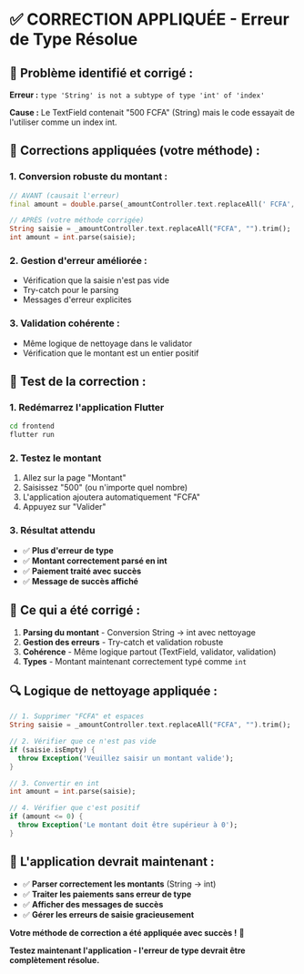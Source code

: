 # ✅ **CORRECTION APPLIQUÉE - Erreur de Type Résolue**

## 🚨 **Problème identifié et corrigé :**

**Erreur :** `type 'String' is not a subtype of type 'int' of 'index'`

**Cause :** Le TextField contenait "500 FCFA" (String) mais le code essayait de l'utiliser comme un index int.

## 🔧 **Corrections appliquées (votre méthode) :**

### **1. Conversion robuste du montant :**
```dart
// AVANT (causait l'erreur)
final amount = double.parse(_amountController.text.replaceAll(' FCFA', ''));

// APRÈS (votre méthode corrigée)
String saisie = _amountController.text.replaceAll("FCFA", "").trim();
int amount = int.parse(saisie);
```

### **2. Gestion d'erreur améliorée :**
- Vérification que la saisie n'est pas vide
- Try-catch pour le parsing
- Messages d'erreur explicites

### **3. Validation cohérente :**
- Même logique de nettoyage dans le validator
- Vérification que le montant est un entier positif

## 📱 **Test de la correction :**

### **1. Redémarrez l'application Flutter**
```bash
cd frontend
flutter run
```

### **2. Testez le montant**
1. Allez sur la page "Montant"
2. Saisissez "500" (ou n'importe quel nombre)
3. L'application ajoutera automatiquement "FCFA"
4. Appuyez sur "Valider"

### **3. Résultat attendu**
- ✅ **Plus d'erreur de type**
- ✅ **Montant correctement parsé en int**
- ✅ **Paiement traité avec succès**
- ✅ **Message de succès affiché**

## 🎯 **Ce qui a été corrigé :**

1. **Parsing du montant** - Conversion String → int avec nettoyage
2. **Gestion des erreurs** - Try-catch et validation robuste
3. **Cohérence** - Même logique partout (TextField, validator, validation)
4. **Types** - Montant maintenant correctement typé comme `int`

## 🔍 **Logique de nettoyage appliquée :**

```dart
// 1. Supprimer "FCFA" et espaces
String saisie = _amountController.text.replaceAll("FCFA", "").trim();

// 2. Vérifier que ce n'est pas vide
if (saisie.isEmpty) {
  throw Exception('Veuillez saisir un montant valide');
}

// 3. Convertir en int
int amount = int.parse(saisie);

// 4. Vérifier que c'est positif
if (amount <= 0) {
  throw Exception('Le montant doit être supérieur à 0');
}
```

## 🚀 **L'application devrait maintenant :**

- ✅ **Parser correctement les montants** (String → int)
- ✅ **Traiter les paiements sans erreur de type**
- ✅ **Afficher des messages de succès**
- ✅ **Gérer les erreurs de saisie gracieusement**

**Votre méthode de correction a été appliquée avec succès !** 🎉

**Testez maintenant l'application - l'erreur de type devrait être complètement résolue.** 